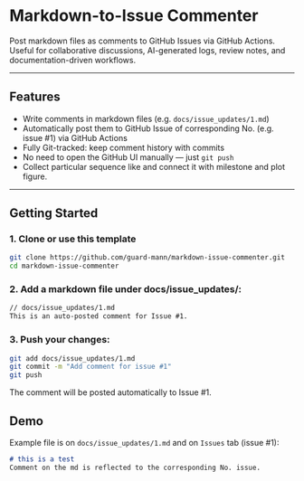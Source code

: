 # Markdown-to-Issue Commenter

Post markdown files as comments to GitHub Issues via GitHub Actions.  
Useful for collaborative discussions, AI-generated logs, review notes, and documentation-driven workflows.

---

## Features

- Write comments in markdown files (e.g. `docs/issue_updates/1.md`)
- Automatically post them to GitHub Issue of corresponding No. (e.g. issue #1) via GitHub Actions
- Fully Git-tracked: keep comment history with commits
- No need to open the GitHub UI manually — just `git push`
- Collect particular sequence like and connect it with milestone and plot figure.

---

## Getting Started

### 1. Clone or use this template

```bash
git clone https://github.com/guard-mann/markdown-issue-commenter.git
cd markdown-issue-commenter
```

### 2. Add a markdown file under docs/issue_updates/:
```markdown
// docs/issue_updates/1.md
This is an auto-posted comment for Issue #1.
```
### 3. Push your changes:
```bash
git add docs/issue_updates/1.md
git commit -m "Add comment for issue #1"
git push
```

The comment will be posted automatically to Issue #1.

## Demo

Example file is on `docs/issue_updates/1.md` and on `Issues` tab (issue #1):
```markdown
# this is a test
Comment on the md is reflected to the corresponding No. issue.
```
